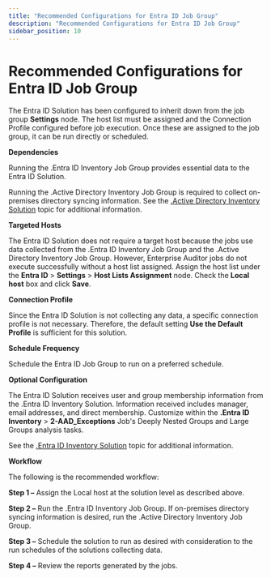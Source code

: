 ```yaml
---
title: "Recommended Configurations for Entra ID Job Group"
description: "Recommended Configurations for Entra ID Job Group"
sidebar_position: 10
---
```


# Recommended Configurations for Entra ID Job Group

The Entra ID Solution has been configured to inherit down from the job group **Settings** node. The
host list must be assigned and the Connection Profile configured before job execution. Once these
are assigned to the job group, it can be run directly or scheduled.

**Dependencies**

Running the .Entra ID Inventory Job Group provides essential data to the Entra ID Solution.

Running the .Active Directory Inventory Job Group is required to collect on-premises directory
syncing information. See the
[.Active Directory Inventory Solution](/docs/accessanalyzer/11.6/solutions/activedirectoryinventory/overview.md)
topic for additional information.

**Targeted Hosts**

The Entra ID Solution does not require a target host because the jobs use data collected from the
.Entra ID Inventory Job Group and the .Active Directory Inventory Job Group. However, Enterprise
Auditor jobs do not execute successfully without a host list assigned. Assign the host list under
the **Entra ID** > **Settings** > **Host Lists Assignment** node. Check the **Local host** box and
click **Save**.

**Connection Profile**

Since the Entra ID Solution is not collecting any data, a specific connection profile is not
necessary. Therefore, the default setting **Use the Default Profile** is sufficient for this
solution.

**Schedule Frequency**

Schedule the Entra ID Job Group to run on a preferred schedule.

**Optional Configuration**

The Entra ID Solution receives user and group membership information from the .Entra ID Inventory
Solution. Information received includes manager, email addresses, and direct membership. Customize
within the **.Entra ID Inventory** > **2-AAD_Exceptions** Job's Deeply Nested Groups and Large
Groups analysis tasks.

See the
[.Entra ID Inventory Solution](/docs/accessanalyzer/11.6/solutions/entraidinventory/overview.md)
topic for additional information.

**Workflow**

The following is the recommended workflow:

**Step 1 –** Assign the Local host at the solution level as described above.

**Step 2 –** Run the .Entra ID Inventory Job Group. If on-premises directory syncing information is
desired, run the .Active Directory Inventory Job Group.

**Step 3 –** Schedule the solution to run as desired with consideration to the run schedules of the
solutions collecting data.

**Step 4 –** Review the reports generated by the jobs.
